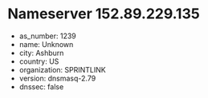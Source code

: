 # Nameserver 152.89.229.135

* as_number: 1239
* name: Unknown
* city: Ashburn
* country: US
* organization: SPRINTLINK
* version: dnsmasq-2.79
* dnssec: false
